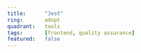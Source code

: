 ```yaml
---
title:      "Jest"
ring:       adopt
quadrant:   tools
tags:       [frontend, quality assurance]
featured:   false
---
```


